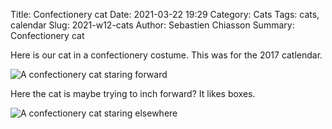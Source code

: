 Title: Confectionery cat
Date: 2021-03-22 19:29
Category: Cats
Tags: cats, calendar
Slug: 2021-w12-cats
Author: Sebastien Chiasson
Summary: Confectionery cat

Here is our cat in a confectionery costume. This was for the 2017 catlendar.

![A confectionery cat staring forward]({static}images/cats/w12_2021/3Mars.jpg)

Here the cat is maybe trying to inch forward? It likes boxes.

![A confectionery cat staring elsewhere]({static}images/cats/w12_2021/3Mars2.jpg)